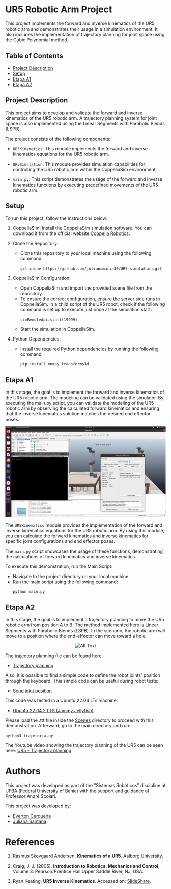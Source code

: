 # UR5 Robotic Arm Project

This project implements the forward and inverse kinematics of the UR5 robotic arm and demonstrates their usage in a simulation environment. It also includes the implementation of trajectory planning for joint space using the Cubic Polynomial method.

## Table of Contents

- [Project Description](#project-description)
- [Setup](#setup)
- [Etapa A1](#etapa-a1)
- [Etapa A2](#etapa-a2)

## Project Description

This project aims to develop and validate the forward and inverse kinematics of the UR5 robotic arm. A trajectory planning system for joint space is also implemented using the Linear Segments with Parabolic Blends (LSPB).

The project consists of the following components:

- `UR5Kinematics`: This module implements the forward and inverse kinematics equations for the UR5 robotic arm.

- `UR5Simulation`: This module provides simulation capabilities for controlling the UR5 robotic arm within the CoppeliaSim environment.

- `main.py`: This script demonstrates the usage of the forward and inverse kinematics functions by executing predefined movements of the UR5 robotic arm.

## Setup

To run this project, follow the instructions below:

1. CoppeliaSim: Install the CoppeliaSim simulation software. You can download it from the official website [Coppelia Robotics](https://www.coppeliarobotics.com/).

2. Clone the Repository: 
   - Clone this repository to your local machine using the following command:
     ```
     git clone https://github.com/julianamaria30/UR5-simulation.git
     ```

3. CoppeliaSim Configuration:
   - Open CoppeliaSim and import the provided scene file from the repository.
   - To ensure the correct configuration, ensure the server side runs in CoppeliaSim.  In a child script of the UR5 robot, check if the following command is set up to execute just once at the simulation start:
     ```
     simRemoteApi.start(19999)
     ```
   - Start the simulation in CoppeliaSim.

4. Python Dependencies:
   - Install the required Python dependencies by running the following command:
     ```
     pip install numpy transforms3d
     ```

## Etapa A1

In this stage, the goal is to implement the forward and inverse kinematics of the UR5 robotic arm. The modeling can be validated using the simulator. By executing the main.py script, you can validate the modeling of the UR5 robotic arm by observing the calculated forward kinematics and ensuring that the inverse kinematics solution matches the desired end effector poses.

<div align="center">
  <img src="./docs/etapa01_validation_fk_ik.gif" alt="Alt Text">
</div>


The `UR5Kinematics` module provides the implementation of the forward and inverse kinematics equations for the UR5 robotic arm. By using this module, you can calculate the forward kinematics and inverse kinematics for specific joint configurations and end effector poses.

The `main.py` script showcases the usage of these functions, demonstrating the calculations of forward kinematics and inverse kinematics.

To execute this demonstration, run the Main Script:
   - Navigate to the project directory on your local machine.
   - Run the main script using the following command:
     ```
     python main.py

      ```

## Etapa A2

In this stage, the goal is to implement a trajectory planning to move the UR5 robotic arm from position A to B. The method implemented here is Linear Segments with Parabolic Blends (LSPB). In the scenario, the robotic arm will move to a position where the end-effector can move toward a hole.

<div align="center">
  <img src="./docs/etapa02_trajectory_planning.gif" alt="Alt Text">
</div>

The trajectory planning file can be found here:
 
- [Trajectory planning](https://github.com/julianamaria30/UR5-simulation/blob/add-features/ur5-Trajectory-Planning/trajetoria.py)

Also, it is possible to find a simple code to define the robot joints' position through the keyboard. This simple code can be useful during robot tests:
- [Send joint position](https://github.com/julianamaria30/UR5-simulation/blob/add-features/ur5-Trajectory-Planning/envia_posicao.py)

This code was tested in a Ubuntu 22.04 LTs machine: 
- [Ubuntu 22.04.2 LTS (Jammy Jellyfish)](https://releases.ubuntu.com/jammy/) 

Please load the .ttt file inside the [Scenes](https://github.com/julianamaria30/UR5-simulation/tree/add-features/ur5-Trajectory-Planning/Scenes) directory to proceed with this demonstration. Afterward, go to the main directory and run:

```
python3 trajetoria.py

```
The Youtube video showing the trajectory planning of the UR5 can be seen here: [UR5 - Trajectory planning](https://www.youtube.com/watch?v=-lYTY1Axo8s)

# Authors

This project was developed as part of the "Sistemas Robóticos" discipline at UFBA (Federal University of Bahia) with the support and guidance of Professor André Scolari.

This project was developed by:

- [Everton Cerqueira](https://github.com/everton-cerqueira)
- [Juliana Santana](https://github.com/julianamaria30)



# References

1. Rasmus Skovgaard Andersen. **Kinematics of a UR5**. Aalborg University.

2. Craig, J. J. (2005). **Introduction to Robotics: Mechanics and Control**, Volume 3. Pearson/Prentice Hall Upper Saddle River, NJ, USA.

3. Ryan Keating. **UR5 Inverse Kinematics**. Accessed on: [SlideShare](https://www.slideshare.net/RyanKeating13/ur5-ik).
